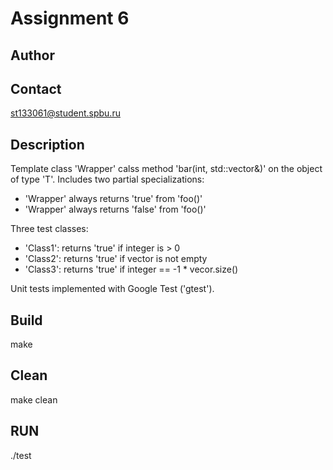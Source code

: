 # Assignment 6

## Author


## Contact
st133061@student.spbu.ru

## Description
Template class 'Wrapper<T>' calss method 'bar(int, std::vector<float>&)' on the object of type 'T'.
Includes two partial specializations:
- 'Wrapper<int>' always returns 'true' from 'foo()'
- 'Wrapper<double>' always returns 'false' from 'foo()'

Three test classes:
- 'Class1': returns 'true' if integer is > 0
- 'Class2': returns 'true' if vector is not empty
- 'Class3': returns 'true' if integer == -1 * vecor.size()

Unit tests implemented with Google Test ('gtest').

## Build
make

## Clean
make clean

## RUN
./test

